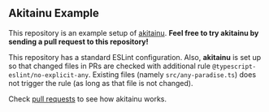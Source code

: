 ## Akitainu Example

This repository is an example setup of [akitainu](https://github.com/uhyo/akitainu/tree/master). **Feel free to try akitainu by sending a pull request to this repository!**

This repository has a standard ESLint configuration. Also, **akitainu** is set up so that changed files in PRs are checked with additional rule `@typescript-eslint/no-explicit-any`. Existing files (namely `src/any-paradise.ts`) does not trigger the rule (as long as that file is not changed).

Check [pull requests](https://github.com/uhyo/akitainu-playground/pulls) to see how akitainu works.
